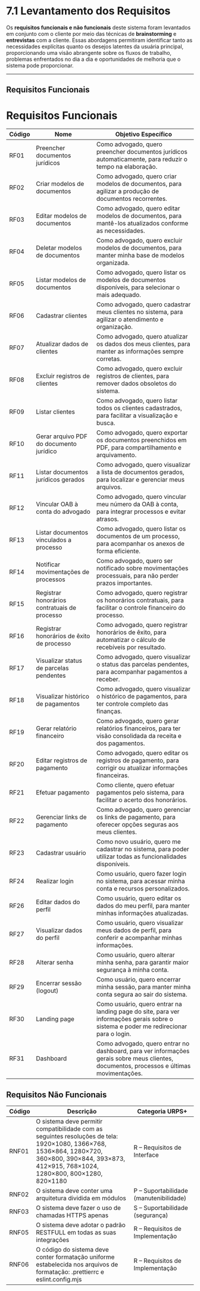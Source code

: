 # 7.1 Levantamento dos Requisitos

Os **requisitos funcionais e não funcionais** deste sistema foram levantados em conjunto com o cliente por meio das técnicas de **brainstorming** e **entrevistas** com a cliente.
Essas abordagens permitiram identificar tanto as necessidades explícitas quanto os desejos latentes da usuária principal, proporcionando uma visão abrangente sobre os fluxos de trabalho, problemas enfrentados no dia a dia e oportunidades de melhoria que o sistema pode proporcionar.

---

## Requisitos Funcionais

# Requisitos Funcionais

| Código | Nome                                       | Objetivo Específico                                                                 |
|--------|--------------------------------------------|--------------------------------------------------------------------------------------|
| RF01   | Preencher documentos jurídicos             | Como advogado, quero preencher documentos jurídicos automaticamente, para reduzir o tempo na elaboração. |
| RF02   | Criar modelos de documentos                | Como advogado, quero criar modelos de documentos, para agilizar a produção de documentos recorrentes. |
| RF03   | Editar modelos de documentos               | Como advogado, quero editar modelos de documentos, para mantê-los atualizados conforme as necessidades. |
| RF04   | Deletar modelos de documentos              | Como advogado, quero excluir modelos de documentos, para manter minha base de modelos organizada. |
| RF05   | Listar modelos de documentos               | Como advogado, quero listar os modelos de documentos disponíveis, para selecionar o mais adequado. |
| RF06   | Cadastrar clientes                         | Como advogado, quero cadastrar meus clientes no sistema, para agilizar o atendimento e organização. |
| RF07   | Atualizar dados de clientes                | Como advogado, quero atualizar os dados dos meus clientes, para manter as informações sempre corretas. |
| RF08   | Excluir registros de clientes              | Como advogado, quero excluir registros de clientes, para remover dados obsoletos do sistema. |
| RF09   | Listar clientes                            | Como advogado, quero listar todos os clientes cadastrados, para facilitar a visualização e busca. |
| RF10   | Gerar arquivo PDF do documento jurídico    | Como advogado, quero exportar os documentos preenchidos em PDF, para compartilhamento e arquivamento. |
| RF11   | Listar documentos jurídicos gerados        | Como advogado, quero visualizar a lista de documentos gerados, para localizar e gerenciar meus arquivos. |
| RF12   | Vincular OAB à conta do advogado           | Como advogado, quero vincular meu número da OAB à conta, para integrar processos e evitar atrasos. |
| RF13   | Listar documentos vinculados a processo    | Como advogado, quero listar os documentos de um processo, para acompanhar os anexos de forma eficiente. |
| RF14   | Notificar movimentações de processos       | Como advogado, quero ser notificado sobre movimentações processuais, para não perder prazos importantes. |
| RF15   | Registrar honorários contratuais de processo| Como advogado, quero registrar os honorários contratuais, para facilitar o controle financeiro do processo. |
| RF16   | Registrar honorários de êxito de processo  | Como advogado, quero registrar honorários de êxito, para automatizar o cálculo de recebíveis por resultado. |
| RF17   | Visualizar status de parcelas pendentes    | Como advogado, quero visualizar o status das parcelas pendentes, para acompanhar pagamentos a receber. |
| RF18   | Visualizar histórico de pagamentos         | Como advogado, quero visualizar o histórico de pagamentos, para ter controle completo das finanças. |
| RF19   | Gerar relatório financeiro                 | Como advogado, quero gerar relatórios financeiros, para ter visão consolidada da receita e dos pagamentos. |
| RF20   | Editar registros de pagamento              | Como advogado, quero editar os registros de pagamento, para corrigir ou atualizar informações financeiras. |
| RF21   | Efetuar pagamento                          | Como cliente, quero efetuar pagamentos pelo sistema, para facilitar o acerto dos honorários. |
| RF22   | Gerenciar links de pagamento               | Como advogado, quero gerenciar os links de pagamento, para oferecer opções seguras aos meus clientes. |
| RF23   | Cadastrar usuário                          | Como novo usuário, quero me cadastrar no sistema, para poder utilizar todas as funcionalidades disponíveis. |
| RF24   | Realizar login                             | Como usuário, quero fazer login no sistema, para acessar minha conta e recursos personalizados. |
| RF26   | Editar dados do perfil                     | Como usuário, quero editar os dados do meu perfil, para manter minhas informações atualizadas. |
| RF27   | Visualizar dados do perfil                 | Como usuário, quero visualizar meus dados de perfil, para conferir e acompanhar minhas informações. |
| RF28   | Alterar senha                              | Como usuário, quero alterar minha senha, para garantir maior segurança à minha conta. |
| RF29   | Encerrar sessão (logout)                   | Como usuário, quero encerrar minha sessão, para manter minha conta segura ao sair do sistema. |
| RF30   | Landing page                               | Como usuário, quero entrar na landing page do site, para ver informações gerais sobre o sistema e poder me redirecionar para o login. |
| RF31   | Dashboard                                  | Como advogado, quero entrar no dashboard, para ver informações gerais sobre meus clientes, documentos, processos e últimas movimentações. |



## Requisitos Não Funcionais

| Código | Descrição                                                                      | Categoria URPS+               |
|--------|--------------------------------------------------------------------------------|--------------------------------|
| RNF01  | O sistema deve permitir compatibilidade com as seguintes resoluções de tela: 1920×1080, 1366×768, 1536×864, 1280×720, 360×800, 390×844, 393×873, 412×915, 768×1024, 1280×800, 800×1280, 820×1180 | R – Requisitos de Interface   |
| RNF02  | O sistema deve conter uma arquitetura dividida em módulos                      | P – Suportabilidade (manutenibilidade) |
| RNF03  | O sistema deve fazer o uso de chamadas HTTPS apenas                           | S – Suportabilidade (segurança) |
| RNF05  | O sistema deve adotar o padrão RESTFULL em todas as suas integrações          | R – Requisitos de Implementação |
| RNF06  | O código do sistema deve conter formatação uniforme estabelecida nos arquivos de formatação: .prettierrc e eslint.config.mjs | R – Requisitos de Implementação |
